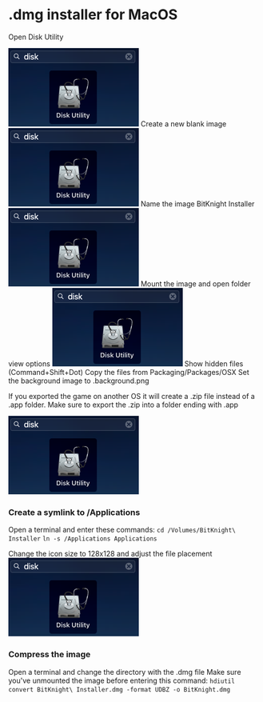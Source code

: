 # .dmg installer for MacOS

Open Disk Utility

![](https://raw.githubusercontent.com/Ryhon0/BitKnight/master/Packaging/OSX%20Screenshots/1.png)
Create a new blank image
![](https://raw.githubusercontent.com/Ryhon0/BitKnight/master/Packaging/OSX%20Screenshots/1.png)
Name the image BitKnight Installer
![](https://raw.githubusercontent.com/Ryhon0/BitKnight/master/Packaging/OSX%20Screenshots/1.png)
Mount the image and open folder view options
![](https://raw.githubusercontent.com/Ryhon0/BitKnight/master/Packaging/OSX%20Screenshots/1.png)
Show hidden files (Command+Shift+Dot)
Copy the files from Packaging/Packages/OSX
Set the background image to .background.png

If you exported the game on another OS it will create a .zip file instead of a .app folder. Make sure to export the .zip into a folder ending with .app

![](https://raw.githubusercontent.com/Ryhon0/BitKnight/master/Packaging/OSX%20Screenshots/1.png)

### Create a symlink to /Applications
Open a terminal and enter these commands:
`cd /Volumes/BitKnight\ Installer`
`ln -s /Applications Applications`

Change the icon size to 128x128 and adjust the file placement
![](https://raw.githubusercontent.com/Ryhon0/BitKnight/master/Packaging/OSX%20Screenshots/1.png)

### Compress the image
Open a terminal and change the directory with the .dmg file
Make sure you've unmounted the image before entering this command:
`hdiutil convert BitKnight\ Installer.dmg -format UDBZ -o BitKnight.dmg` 